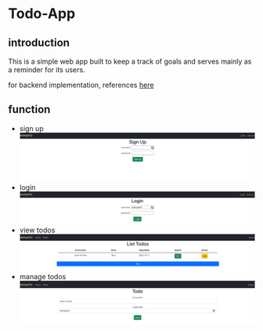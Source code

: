 # Todo-App

## introduction

This is a simple web app built to keep a track of goals and serves mainly as a reminder for its users.

for backend implementation, references [here](https://github.com/darlingof02/restful-web-services)

## function

- sign up
  ![sign up](./imgs/sign_up.png)
- login
  ![login](./imgs/login.png)
- view todos
  ![view](./imgs/view.png)
- manage todos
  ![Edit](./imgs/Edit.png)

